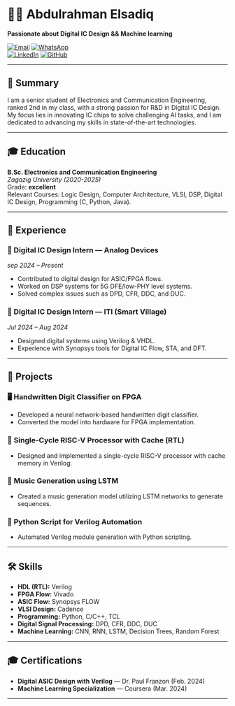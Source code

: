 # 👨‍💻 Abdulrahman Elsadiq

**Passionate about Digital IC Design && Machine learning**

[![Email](https://img.shields.io/badge/Email-Send%20Mail-D14836?logo=gmail&logoColor=white)](mailto:abdelrhmanelsadiq53@gmail.com)
[![WhatsApp](https://img.shields.io/badge/WhatsApp-Contact-25D366?logo=whatsapp&logoColor=white)](https://wa.me/201221572683)  
[![LinkedIn](https://img.shields.io/badge/LinkedIn-Profile-blue?logo=linkedin)](https://linkedin.com/in/elsadiq) 
[![GitHub](https://img.shields.io/badge/GitHub-Profile-black?logo=github)](https://github.com/elsadiq7)


---

## 📝 **Summary**

I am a senior student of Electronics and Communication Engineering, ranked 2nd in my class, with a strong passion for R&D in Digital IC Design. My focus lies in innovating IC chips to solve challenging AI tasks, and I am dedicated to advancing my skills in state-of-the-art technologies.

---

## 🎓 **Education**

**B.Sc. Electronics and Communication Engineering**  
*Zagazig University (2020-2025)*  
Grade: **excellent**  
Relevant Courses: Logic Design, Computer Architecture, VLSI, DSP, Digital IC Design, Programming (C, Python, Java).

---

## 💼 **Experience**

### 🔹 Digital IC Design Intern — **Analog Devices** 
*sep 2024 – Present*  

- Contributed to digital design for ASIC/FPGA flows.  
- Worked on DSP systems for 5G DFE/low-PHY level systems.  
- Solved complex issues such as DPD, CFR, DDC, and DUC.

### 🔹 Digital IC Design Intern — **ITI (Smart Village)**  
*Jul 2024 – Aug 2024*  
- Designed digital systems using Verilog & VHDL.  
- Experience with Synopsys tools for Digital IC Flow, STA, and DFT.
---

## 🚀 **Projects**

### 🖥️ **Handwritten Digit Classifier on FPGA**  
- Developed a neural network-based handwritten digit classifier.  
- Converted the model into hardware for FPGA implementation.

### 🔧 **Single-Cycle RISC-V Processor with Cache (RTL)**  
- Designed and implemented a single-cycle RISC-V processor with cache memory in Verilog.

### 🎵 **Music Generation using LSTM**  
- Created a music generation model utilizing LSTM networks to generate sequences.

### 🐍 **Python Script for Verilog Automation**  
- Automated Verilog module generation with Python scripting.

---

## 🛠 **Skills**

- **HDL (RTL):** Verilog  
- **FPGA Flow:** Vivado  
- **ASIC Flow:** Synopsys FLOW  
- **VLSI Design:** Cadence  
- **Programming:** Python, C/C++, TCL  
- **Digital Signal Processing:** DPD, CFR, DDC, DUC  
- **Machine Learning:** CNN, RNN, LSTM, Decision Trees, Random Forest

---

## 🎓 **Certifications**

- **Digital ASIC Design with Verilog** — Dr. Paul Franzon (Feb. 2024)  
- **Machine Learning Specialization** — Coursera (Mar. 2024)

---

